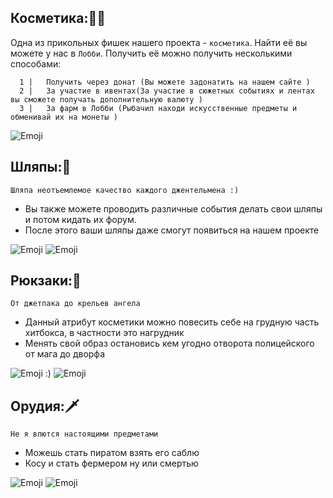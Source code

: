 

## Косметика:👨‍🚀
Одна из прикольных фишек нашего проекта - `косметика`. Найти её вы можете у нас в `Лобби`. Получить её можно получить несколькими способами:
```
  1 |   Получить через донат (Вы можете задонатить на нашем сайте )
  2 |   За участие в ивентах(За участие в сюжетных событиях и лентах вы сможете получать дополнительную валюту )
  3 |   За фарм в Лобби (Рыбачил находи искусственные предметы и обменивай их на монеты )
```

<img src="/line1.webp" alt="Emoji">

## Шляпы:🎩
 `Шляпа неотъемлемое качество каждого джентельмена :)`
 
 * Вы также можете проводить различные события делать свои шляпы и потом кидать их форум.
 * После этого ваши шляпы даже смогут появиться на нашем проекте 
<img src="/golow.webp" alt="Emoji">

<img src="/line2.webp" alt="Emoji">

## Рюкзаки:🎒
 `От джетпака до крельев ангела`
 * Данный атрибут косметики можно повесить себе на грудную часть хитбокса, в частности это нагрудник 
 * Менять свой образ остановись кем угодно отворота полицейского от мага до дворфа 


<img src="/rykzak.webp" alt="Emoji">
:)
<img src="/line1.webp" alt="Emoji">

## Орудия:🗡️
`Не я влются настоящими предметами`
* Можешь стать пиратом взять его саблю
* Косу и стать фермером ну или смертью
<img src="/ruka.webp" alt="Emoji">

<img src="/line2.webp" alt="Emoji">


